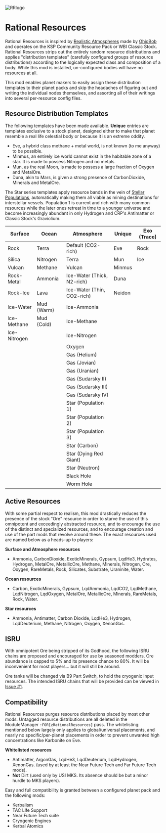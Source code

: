 ![RRlogo](https://raw.githubusercontent.com/JadeOfMaar/RealisticResources/master/RRlogo.png)
# Rational Resources
Rational Resources is inspired by [Realistic Atmospheres](https://github.com/OhioBob/Realistic-Atmospheres) made by [OhioBob](https://github.com/OhioBob/) and operates on the KSP Community Resource Pack or WBI Classic Stock.
Rational Resources strips out the entirely random resource distributions and applies "distribution templates" (carefully configured groups of resource distributions) according to the logically expected class and composition of a body. While this mod is installed, un-configured bodies will have no resources at all.

This mod enables planet makers to easily assign these distribution templates to their planet packs and skip the headaches of figuring out and writing the individual nodes themselves, and assorting all of their writings into several per-resource config files.

## Resource Distribution Templates
The following templates have been made available. **Unique** entries are templates exclusive to a stock planet, designed either to make that planet resemble a real life celestial body or because it is an extreme oddity.
* Eve, a hybrid class methane + metal world, is not known (to me anyway) to be possible.
* Minmus, an entirely ice world cannot exist in the habitable zone of a star. It is made to possess Nitrogen and no metals.
* Mun, as the real Moon, is made to possess a large fraction of Oxygen and MetalOre.
* Duna, akin to Mars, is given a strong presence of CarbonDioxide, Minerals and MetalOre.

The Star series templates apply resource bands in the vein of [Stellar Populations](https://en.wikipedia.org/wiki/Stellar_population), automatically making them all viable as mining destinations for interstellar vessels. Population 1 is current and rich with many common resources while the later ones retreat in time to a younger universe and become increasingly abundant in only Hydrogen and CRP's Antimatter or Classic Stock's Graviolium.

| Surface | Ocean | Atmosphere | Unique | Exo (Trace) |
| --- | --- | --- | --- | --- |
| Rock | Terra | Default (CO2-rich) | Eve | Rock |
| Silica | Nitrogen | Terra | Mun | Ice |
| Vulcan | Methane | Vulcan | Minmus | |
| Rock-Metal | Ammonia | Ice-Water (Thick, N2-rich) | Duna | |
| Rock-Ice | Lava | Ice-Water (Thin, CO2-rich) | Neidon | |
| Ice-Water | Mud (Warm) | Ice-Ammonia | |
| Ice-Methane | Mud (Cold) | Ice-Methane | |
| Ice-Nitrogen | | Ice-Nitrogen | |
| | | Oxygen | |
| | | Gas (Helium) | |
| | | Gas (Jovian) | |
| | | Gas (Uranian) | |
| | | Gas (Sudarsky II) | |
| | | Gas (Sudarsky III) | |
| | | Gas (Sudarsky IV) | |
| | | Star (Population 1) | |
| | | Star (Population 2) | |
| | | Star (Population 3) | |
| | | Star (Carbon) | |
| | | Star (Dying Red Giant) | |
| | | Star (Neutron) | |
| | | Black Hole | |
| | | Worm Hole | |

## Active Resources
With some partial respect to realism, this mod drastically reduces the presence of the stock "Ore" resource in order to starve the use of this omnipotent and exceedingly abstracted resource, and to encourage the use of the distinct and specialized resources, and to encourage creation and use of the part mods that revolve around these. The exact resources used are named below as a heads-up to players:

**Surface and Atmosphere resources**
* Ammonia, CarbonDioxide, ExoticMinerals, Gypsum, LqdHe3, Hydrates, Hydrogen, MetalOre, MetallicOre, Methane, Minerals, Nitrogen, Ore, Oxygen, RareMetals, Rock, Silicates, Substrate, Uraninite, Water.

**Ocean resources**
* Carbon, ExoticMinerals, Gypsum, LqdAmmonia, LqdCO2, LqdMethane, LqdNitrogen, LqdOxygen, MetalOre, MetallicOre, Minerals, RareMetals, Rock, Water.

**Star resources**
* Ammonia, Antimatter, Carbon Dioxide, LqdHe3, Hydrogen, LqdDeuterium, Methane, Nitrogen, Oxygen, XenonGas.

## ISRU
 With omnipotent Ore being stripped of its Godhood, the following ISRU chains are proposed and encouraged for use by seasoned modders. Ore abundance is capped to 5% and its presence chance to 80%. It will be inconvenient for most players... but it will still be around.

Ore tanks will be changed via B9 Part Switch, to hold the cryogenic input resources. The intended ISRU chains that will be provided can be viewed in [Issue #1](https://github.com/JadeOfMaar/RealisticResources/issues/1).

## Compatibility
Rational Resources purges resource distributions placed by most other mods. Untagged resource distributions are all deleted in the ModuleManager `:FOR[zRationalResources]` pass. The whitelisting mentioned below largely only applies to global/universal placements, and nearly no specific/per-planet placements in order to prevent unwanted high concentrations like Karbonite on Eve.

**Whitelisted resources**
* Antimatter, ArgonGas, LqdHe3, LqdDeuterium, LqdHydrogen, XenonGas. (used by at least the Near Future Tech and Far Future Tech mods).
* __Not__ Dirt (used only by USI MKS. Its absence should be but a minor hurdle to MKS players).

Easy and full compatibility is granted between a configured planet pack and the following mods:
* Kerbalism
* TAC Life Support
* Near Future Tech suite
* Cryogenic Engines
* Kerbal Atomics
